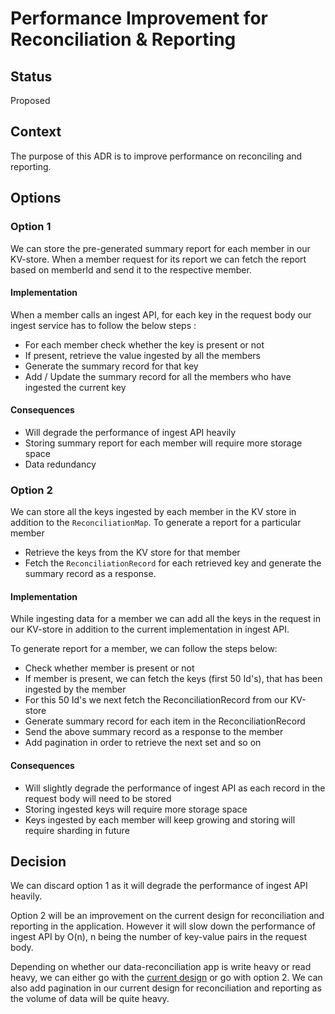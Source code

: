 # Performance Improvement for Reconciliation & Reporting

## Status

Proposed

## Context

The purpose of this ADR is to improve performance on reconciling and reporting.

## Options

### Option 1

We can store the pre-generated summary report for each member in our KV-store. When a member request for its report we can fetch the report based on memberId and send it to the respective member.

#### Implementation

When a member calls an ingest API, for each key in the request body our ingest service has to follow the below steps :

- For each member check whether the key is present or not
- If present, retrieve the value ingested by all the members
- Generate the summary record for that key
- Add / Update the summary record for all the members who have ingested the current key

#### Consequences

- Will degrade the performance of ingest API heavily 
- Storing summary report for each member will require more storage space
- Data redundancy

### Option 2

We can store all the keys ingested by each member in the KV store in addition to the `ReconciliationMap`. To generate a report for a particular member 
 - Retrieve the keys from the KV store for that member
 - Fetch the `ReconciliationRecord` for each retrieved key and generate the summary record as a response.

#### Implementation

While ingesting data for a member we can add all the keys in the request in our KV-store in addition to the current implementation in ingest API.

To generate report for a member, we can follow the steps below:

- Check whether member is present or not
- If member is present, we can fetch the keys (first 50 Id's), that has been ingested by the member 
- For this 50 Id's we next fetch the ReconciliationRecord from our KV-store
- Generate summary record for each item in the ReconciliationRecord
- Send the above summary record as a response to the member
- Add pagination in order to retrieve the next set and so on

#### Consequences

- Will slightly degrade the performance of ingest API as each record in the request body will need to be stored
- Storing ingested keys will require more storage space
- Keys ingested by each member will keep growing and storing will require sharding in future

## Decision

We can discard option 1 as it will degrade the performance of ingest API heavily.

Option 2 will be an improvement on the current design for reconciliation and reporting in the application. However it will slow down the performance of ingest API by O(n), n being the number of key-value pairs in the request body.

Depending on whether our data-reconciliation app is write heavy or read heavy, we can either go with the [current design](./01-data-ingest.md) or go with option 2. We can also add pagination in our current design for reconciliation and reporting as the volume of data will be quite heavy.